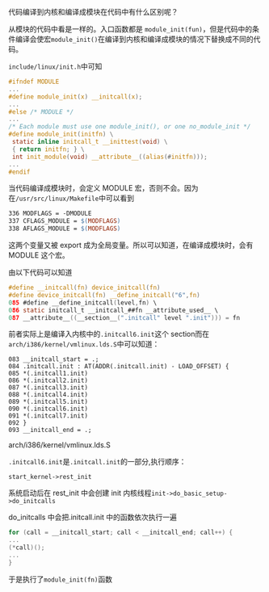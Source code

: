 代码编译到内核和编译成模块在代码中有什么区别呢？

从模块的代码中看是一样的。入口函数都是 `module_init(fun)`，但是代码中的条件编译会使宏`module_init()`在编译到内核和编译成模块的情况下替换成不同的代码。

`include/linux/init.h`中可知

```c
#ifndef MODULE
...
#define module_init(x) __initcall(x);
...
#else /* MODULE */
...
/* Each module must use one module_init(), or one no_module_init */
#define module_init(initfn) \
 static inline initcall_t __inittest(void) \
 { return initfn; } \
 int init_module(void) __attribute__((alias(#initfn)));
...
#endif
```
当代码编译成模块时，会定义 MODULE 宏，否则不会。因为在`/usr/src/linux/Makefile`中可以看到

```makefile
336 MODFLAGS = -DMODULE
337 CFLAGS_MODULE = $(MODFLAGS)
338 AFLAGS_MODULE = $(MODFLAGS)
```
这两个变量又被 export 成为全局变量。所以可以知道，在编译成模块时，会有 MODULE 这个宏。

由以下代码可以知道

```c
#define __initcall(fn) device_initcall(fn)
#define device_initcall(fn) __define_initcall("6",fn)
085 #define __define_initcall(level,fn) \
086 static initcall_t __initcall_##fn __attribute_used__ \
087 __attribute__((__section__(".initcall" level ".init"))) = fn
```
前者实际上是编译入内核中的`.initcall6.init`这个 section而在`arch/i386/kernel/vmlinux.lds.S`中可以知道：

```
083 __initcall_start = .;
084 .initcall.init : AT(ADDR(.initcall.init) - LOAD_OFFSET) {
085 *(.initcall1.init) 
086 *(.initcall2.init)
087 *(.initcall3.init)
088 *(.initcall4.init)
089 *(.initcall5.init)
090 *(.initcall6.init)
091 *(.initcall7.init)
092 }
093 __initcall_end = .;
```
arch/i386/kernel/vmlinux.lds.S

`.initcall6.init`是`.initcall.init`的一部分,执行顺序：

```
start_kernel->rest_init
```
系统启动后在 rest_init 中会创建 init 内核线程`init->do_basic_setup->do_initcalls`

do_initcalls 中会把.initcall.init 中的函数依次执行一遍

```c
for (call = __initcall_start; call < __initcall_end; call++) {
...
(*call)();
...
}
```
于是执行了`module_init(fn)`函数